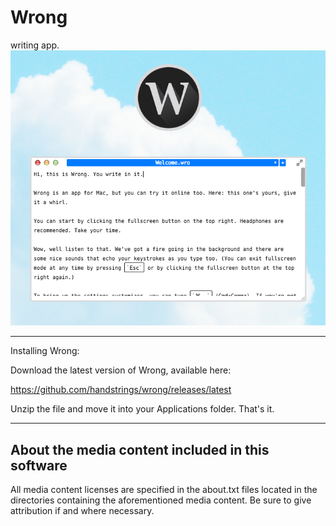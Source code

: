 # Wrong
writing app.
![](wrongappscreenshot.png)
* * *
Installing Wrong:

Download the latest version of Wrong, available here:

https://github.com/handstrings/wrong/releases/latest

Unzip the file and move it into your Applications folder. That's it.
* * *
## About the media content included in this software
All media content licenses are specified in the about.txt files located in the
directories containing the aforementioned media content. Be sure to give
attribution if and where necessary.

